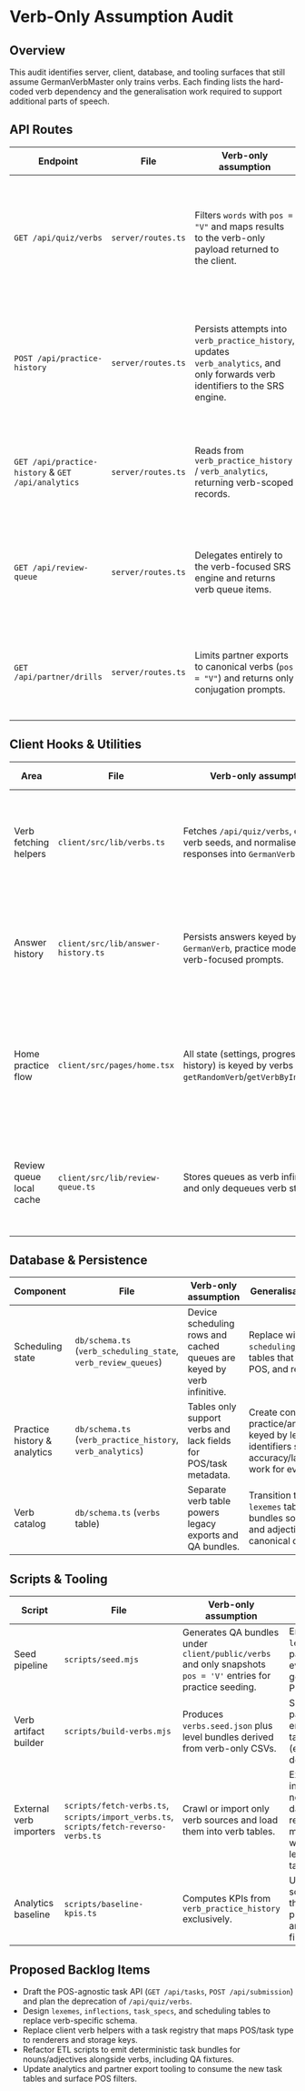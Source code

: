 # Verb-Only Assumption Audit

## Overview
This audit identifies server, client, database, and tooling surfaces that still assume GermanVerbMaster only trains verbs. Each finding lists the hard-coded verb dependency and the generalisation work required to support additional parts of speech.

## API Routes
| Endpoint | File | Verb-only assumption | Generalisation requirement |
| --- | --- | --- | --- |
| `GET /api/quiz/verbs` | `server/routes.ts` | Filters `words` with `pos = "V"` and maps results to the verb-only payload returned to the client. | Replace with a POS-aware task feed (e.g., `GET /api/tasks`) that can emit task descriptors for any POS while keeping `/api/quiz/verbs` as a legacy alias during migration. |
| `POST /api/practice-history` | `server/routes.ts` | Persists attempts into `verb_practice_history`, updates `verb_analytics`, and only forwards verb identifiers to the SRS engine. | Introduce generic practice logging that records `{lexeme_id, task_type, pos}` and routes to a POS-agnostic scheduler before deprecating the verb tables. |
| `GET /api/practice-history` & `GET /api/analytics` | `server/routes.ts` | Reads from `verb_practice_history` / `verb_analytics`, returning verb-scoped records. | Create unified history and analytics views that aggregate by POS and task type so the UI can request mixed queues. |
| `GET /api/review-queue` | `server/routes.ts` | Delegates entirely to the verb-focused SRS engine and returns verb queue items. | Replace queue generation with the upcoming task registry and scheduler so queues can contain heterogeneous POS tasks. |
| `GET /api/partner/drills` | `server/routes.ts` | Limits partner exports to canonical verbs (`pos = "V"`) and returns only conjugation prompts. | Expose partner drill exports that accept POS filters and emit prompt bundles for nouns/adjectives alongside verbs. |

## Client Hooks & Utilities
| Area | File | Verb-only assumption | Generalisation requirement |
| --- | --- | --- | --- |
| Verb fetching helpers | `client/src/lib/verbs.ts` | Fetches `/api/quiz/verbs`, caches verb seeds, and normalises responses into `GermanVerb`. | Replace with a task registry client that loads task metadata per POS and exposes selectors for mixed practice queues. |
| Answer history | `client/src/lib/answer-history.ts` | Persists answers keyed by `GermanVerb`, practice mode, and verb-focused prompts. | Expand history entries to reference generic `taskId`/`lexemeId` pairs so progress can be tracked across POS. |
| Home practice flow | `client/src/pages/home.tsx` | All state (settings, progress, history) is keyed by verbs and calls `getRandomVerb`/`getVerbByInfinitive`. | Introduce a POS-aware practice controller that can switch renderers based on task type while maintaining verb-only defaults. |
| Review queue local cache | `client/src/lib/review-queue.ts` | Stores queues as verb infinitives and only dequeues verb strings. | Update to store task descriptors (task id, pos, renderer) so mixed queues can be enqueued locally. |

## Database & Persistence
| Component | File | Verb-only assumption | Generalisation requirement |
| --- | --- | --- | --- |
| Scheduling state | `db/schema.ts` (`verb_scheduling_state`, `verb_review_queues`) | Device scheduling rows and cached queues are keyed by verb infinitive. | Replace with POS-neutral `scheduling_state`/`task_queue` tables that store task ids, POS, and renderer hints. |
| Practice history & analytics | `db/schema.ts` (`verb_practice_history`, `verb_analytics`) | Tables only support verbs and lack fields for POS/task metadata. | Create consolidated practice/analytics tables keyed by lexeme and task identifiers so accuracy/latency metrics work for every POS. |
| Verb catalog | `db/schema.ts` (`verbs` table) | Separate verb table powers legacy exports and QA bundles. | Transition to a shared `lexemes` table with inflection bundles so verbs, nouns, and adjectives share one canonical catalog. |

## Scripts & Tooling
| Script | File | Verb-only assumption | Generalisation requirement |
| --- | --- | --- | --- |
| Seed pipeline | `scripts/seed.mjs` | Generates QA bundles under `client/public/verbs` and only snapshots `pos = 'V'` entries for practice seeding. | Emit deterministic `lexeme`/`inflection` payloads for every POS and generate per-POS QA fixtures. |
| Verb artifact builder | `scripts/build-verbs.mjs` | Produces `verbs.seed.json` plus level bundles derived from verb-only CSVs. | Supersede with a pack builder that emits per-POS task bundles (e.g., noun declension drills). |
| External verb importers | `scripts/fetch-verbs.ts`, `scripts/import_verbs.ts`, `scripts/fetch-reverso-verbs.ts` | Crawl or import only verb sources and load them into verb tables. | Extend ETL to ingest noun/adjective datasets, validate required metadata, and write into shared lexeme/task tables. |
| Analytics baseline | `scripts/baseline-kpis.ts` | Computes KPIs from `verb_practice_history` exclusively. | Update metrics scripts to query the unified practice tables and provide POS filters. |

## Proposed Backlog Items
- Draft the POS-agnostic task API (`GET /api/tasks`, `POST /api/submission`) and plan the deprecation of `/api/quiz/verbs`.
- Design `lexemes`, `inflections`, `task_specs`, and scheduling tables to replace verb-specific schema.
- Replace client verb helpers with a task registry that maps POS/task type to renderers and storage keys.
- Refactor ETL scripts to emit deterministic task bundles for nouns/adjectives alongside verbs, including QA fixtures.
- Update analytics and partner export tooling to consume the new task tables and surface POS filters.

